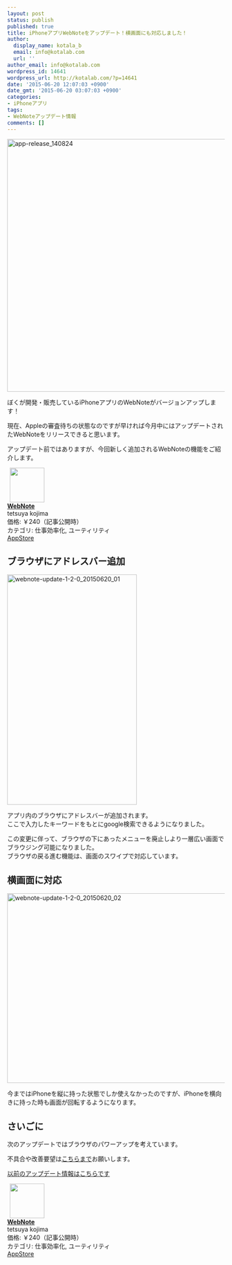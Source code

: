 ```yaml
---
layout: post
status: publish
published: true
title: iPhoneアプリWebNoteをアップデート！横画面にも対応しました！
author:
  display_name: kotala_b
  email: info@kotalab.com
  url: ''
author_email: info@kotalab.com
wordpress_id: 14641
wordpress_url: http://kotalab.com/?p=14641
date: '2015-06-20 12:07:03 +0900'
date_gmt: '2015-06-20 03:07:03 +0900'
categories:
- iPhoneアプリ
tags:
- WebNoteアップデート情報
comments: []
---
```

<p><img src="http://kotalab.com/wp-content/uploads/app-release_140824.jpg" alt="app-release_140824" width="780" height="585" class="aligncenter size-full wp-image-13380" /></p>
<p>ぼくが開発・販売しているiPhoneアプリのWebNoteがバージョンアップします！</p>
<p>現在、Appleの審査待ちの状態なのですが早ければ今月中にはアップデートされたWebNoteをリリースできると思います。</p>
<p>アップデート前ではありますが、今回新しく追加されるWebNoteの機能をご紹介します。</p>
<div class="applink">
<div class="applinkimg"><a href="https://itunes.apple.com/jp/app/webnote/id911802747?mt=8&uo=4&at=10l4yU" rel="nofollow" target="_blank"><img hspace="6" src="http://is2.mzstatic.com/image/pf/us/r30/Purple5/v4/03/2a/74/032a7441-60be-9149-7025-d19b7bbf109e/mzl.nqisizax.png" width="80" /></a></div>
<div class="applinktext">
<div class="applinktitle"><strong><a href="https://itunes.apple.com/jp/app/webnote/id911802747?mt=8&uo=4&at=10l4yU" rel="nofollow" target="_blank">WebNote</a></strong></div>
<div class="applinkinfo">tetsuya kojima</div>
<div class="applinkinfo">価格: ￥240（記事公開時）</div>
<div class="applinkinfo">カテゴリ: 仕事効率化, ユーティリティ</div>
</div>
<div class="clear"></div>
<div class="appstorelink"><a href="https://itunes.apple.com/jp/app/webnote/id911802747?mt=8&uo=4&at=10l4yU" rel="nofollow" target="_blank">AppStore</a></div>
</div>
<p><!--more--></p>
<h2>ブラウザにアドレスバー追加</h2>
<p><img src="http://kotalab.com/wp-content/uploads/2015/06/webnote-update-1-2-0_20150620_01-300x533.jpg" alt="webnote-update-1-2-0_20150620_01" width="300" height="533" class="aligncenter size-medium wp-image-14644" /></p>
<p>アプリ内のブラウザにアドレスバーが追加されます。<br />
ここで入力したキーワードをもとにgoogle検索できるようになりました。</p>
<p>この変更に伴って、ブラウザの下にあったメニューを廃止しより一層広い画面でブラウジング可能になりました。<br />
ブラウザの戻る進む機能は、画面のスワイプで対応しています。</p>
<h2>横画面に対応</h2>
<p><img src="http://kotalab.com/wp-content/uploads/2015/06/webnote-update-1-2-0_20150620_02-780x439.jpg" alt="webnote-update-1-2-0_20150620_02" width="780" height="439" class="aligncenter size-large wp-image-14643" /></p>
<p>今まではiPhoneを縦に持った状態でしか使えなかったのですが、iPhoneを横向きに持った時も画面が回転するようになります。</p>
<h2>さいごに</h2>
<p>次のアップデートではブラウザのパワーアップを考えています。</p>
<p>不具合や改善要望は<a href="http://kotalab.com/contact">こちらまで</a>お願いします。</p>
<p><a href="http://kotalab.com/webnote-update-110">以前のアップデート情報はこちらです</a></p>
<div class="applink">
<div class="applinkimg"><a href="https://itunes.apple.com/jp/app/webnote/id911802747?mt=8&uo=4&at=10l4yU" rel="nofollow" target="_blank"><img hspace="6" src="http://is2.mzstatic.com/image/pf/us/r30/Purple5/v4/03/2a/74/032a7441-60be-9149-7025-d19b7bbf109e/mzl.nqisizax.png" width="80" /></a></div>
<div class="applinktext">
<div class="applinktitle"><strong><a href="https://itunes.apple.com/jp/app/webnote/id911802747?mt=8&uo=4&at=10l4yU" rel="nofollow" target="_blank">WebNote</a></strong></div>
<div class="applinkinfo">tetsuya kojima</div>
<div class="applinkinfo">価格: ￥240（記事公開時）</div>
<div class="applinkinfo">カテゴリ: 仕事効率化, ユーティリティ</div>
</div>
<div class="clear"></div>
<div class="appstorelink"><a href="https://itunes.apple.com/jp/app/webnote/id911802747?mt=8&uo=4&at=10l4yU" rel="nofollow" target="_blank">AppStore</a></div>
</div>
